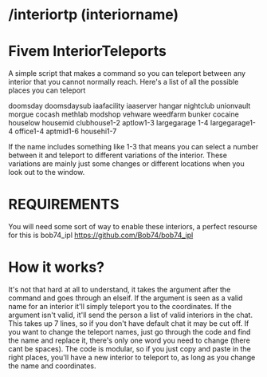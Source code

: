 # /interiortp (interiorname)

# Fivem InteriorTeleports
A simple script that makes a command so you can teleport between any interior that you cannot normally reach.
Here's a list of all the possible places you can teleport

doomsday doomsdaysub iaafacility
iaaserver hangar nightclub
unionvault morgue cocash
methlab modshop vehware
weedfarm bunker cocaine
houselow housemid clubhouse1-2
aptlow1-3 largegarage 1-4 largegarage1-4
office1-4 aptmid1-6 househi1-7

If the name includes something like 1-3 that means you can select a number between it and teleport to different variations of the interior. These variations are mainly just some changes or different locations when you look out to the window.

# REQUIREMENTS
You will need some sort of way to enable these interiors, a perfect resourse for this is bob74_ipl
https://github.com/Bob74/bob74_ipl

# How it works?
It's not that hard at all to understand, it takes the argument after the command and goes through an elseif. If the argument is seen as a valid name for an interior it'll simply teleport you to the coordinates. If the argument isn't valid, it'll send the person a list of valid interiors in the chat. This takes up 7 lines, so if you don't have default chat it may be cut off. If you want to change the teleport names, just go through the code and find the name and replace it, there's only one word you need to change (there cant be spaces). The code is modular, so if you just copy and paste in the right places, you'll have a new interior to teleport to, as long as you change the name and coordinates.
